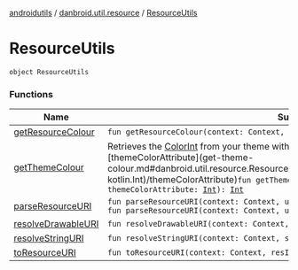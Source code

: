 [androidutils](../../index.md) / [danbroid.util.resource](../index.md) / [ResourceUtils](./index.md)

# ResourceUtils

`object ResourceUtils`

### Functions

| Name | Summary |
|---|---|
| [getResourceColour](get-resource-colour.md) | `fun getResourceColour(context: Context, colorId: `[`Int`](https://kotlinlang.org/api/latest/jvm/stdlib/kotlin/-int/index.html)`): `[`Int`](https://kotlinlang.org/api/latest/jvm/stdlib/kotlin/-int/index.html) |
| [getThemeColour](get-theme-colour.md) | Retrieves the [ColorInt](#) from your theme with the attribute identified by [themeColorAttribute](get-theme-colour.md#danbroid.util.resource.ResourceUtils$getThemeColour(android.content.Context, kotlin.Int)/themeColorAttribute)`fun getThemeColour(context: Context, themeColorAttribute: `[`Int`](https://kotlinlang.org/api/latest/jvm/stdlib/kotlin/-int/index.html)`): `[`Int`](https://kotlinlang.org/api/latest/jvm/stdlib/kotlin/-int/index.html) |
| [parseResourceURI](parse-resource-u-r-i.md) | `fun parseResourceURI(context: Context, uri: `[`String`](https://kotlinlang.org/api/latest/jvm/stdlib/kotlin/-string/index.html)`?): `[`Int`](https://kotlinlang.org/api/latest/jvm/stdlib/kotlin/-int/index.html)<br>`fun parseResourceURI(context: Context, uri: Uri?): `[`Int`](https://kotlinlang.org/api/latest/jvm/stdlib/kotlin/-int/index.html) |
| [resolveDrawableURI](resolve-drawable-u-r-i.md) | `fun resolveDrawableURI(context: Context, s: `[`String`](https://kotlinlang.org/api/latest/jvm/stdlib/kotlin/-string/index.html)`?): `[`Int`](https://kotlinlang.org/api/latest/jvm/stdlib/kotlin/-int/index.html) |
| [resolveStringURI](resolve-string-u-r-i.md) | `fun resolveStringURI(context: Context, s: `[`String`](https://kotlinlang.org/api/latest/jvm/stdlib/kotlin/-string/index.html)`?): `[`String`](https://kotlinlang.org/api/latest/jvm/stdlib/kotlin/-string/index.html)`?` |
| [toResourceURI](to-resource-u-r-i.md) | `fun toResourceURI(context: Context, resID: `[`Int`](https://kotlinlang.org/api/latest/jvm/stdlib/kotlin/-int/index.html)`): Uri!` |
